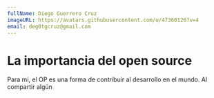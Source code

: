 ```yaml
---
fullName: Diego Guerrero Cruz
imageURL: https://avatars.githubusercontent.com/u/47360126?v=4
email: deg0tgcruz@gmail.com
---
```


# La importancia del open source

Para mi, el OP es una forma de contribuir al desarrollo en el mundo. Al compartir algún 
